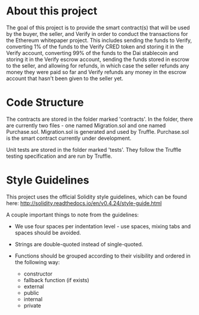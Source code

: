 # About this project

The goal of this project is to provide the smart contract(s) that will be used by the buyer, the seller, and Verify in order to conduct the transactions for the Ethereum whitepaper project. This includes sending the funds to Verify, converting 1% of the funds to the Verify CRED token and storing it in the Verify account, converting 99% of the funds to the Dai stablecoin and storing it in the Verify escrow account, sending the funds stored in escrow to the seller, and allowing for refunds, in which case the seller refunds any money they were paid so far and Verify refunds any money in the escrow account that hasn't been given to the seller yet.

# Code Structure

The contracts are stored in the folder marked 'contracts'. In the folder, there are currently two files - one named Migration.sol and one named Purchase.sol. Migration.sol is generated and used by Truffle. Purchase.sol is the smart contract currently under development.

Unit tests are stored in the folder marked 'tests'. They follow the Truffle testing specification and are run by Truffle.

# Style Guidelines

This project uses the official Solidity style guidelines, which can be found here: http://solidity.readthedocs.io/en/v0.4.24/style-guide.html

A couple important things to note from the guidelines:

 * We use four spaces per indentation level - use spaces, mixing tabs and spaces should be avoided.
 
 * Strings are double-quoted instead of single-quoted.
 
 * Functions should be grouped according to their visibility and ordered in the following way:
   * constructor
   * fallback function (if exists)
   * external
   * public
   * internal
   * private
